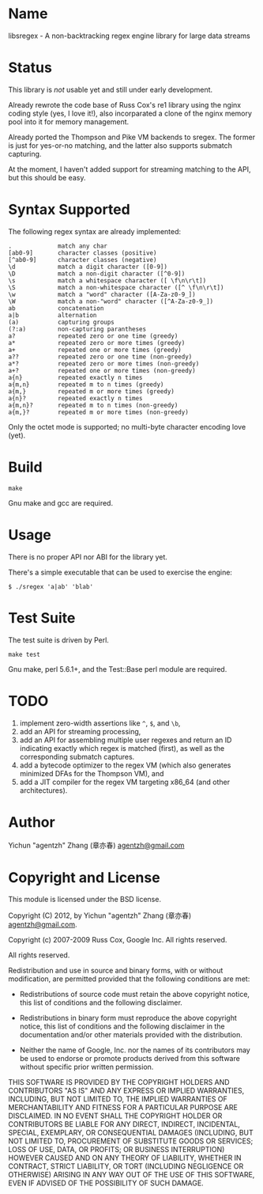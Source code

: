 Name
====

libsregex - A non-backtracking regex engine library for large data streams

Status
======

This library is *not* usable yet and still under early development.

Already rewrote the code base of Russ Cox's re1 library using the nginx coding style (yes, I love it!), also incorparated a clone of the nginx memory pool into it for memory management.

Already ported the Thompson and Pike VM backends to sregex. The former is just for yes-or-no matching, and the latter also supports submatch capturing.

At the moment, I haven't added support for streaming matching to the API, but this should be easy.

Syntax Supported
================

The following regex syntax are already implemented:

    .             match any char
    [ab0-9]       character classes (positive)
    [^ab0-9]      character classes (negative)
    \d            match a digit character ([0-9])
    \D            match a non-digit character ([^0-9])
    \s            match a whitespace character ([ \f\n\r\t])
    \S            match a non-whitespace character ([^ \f\n\r\t])
    \w            match a "word" character ([A-Za-z0-9_])
    \W            match a non-"word" character ([^A-Za-z0-9_])
    ab            concatenation
    a|b           alternation
    (a)           capturing groups
    (?:a)         non-capturing parantheses
    a?            repeated zero or one time (greedy)
    a*            repeated zero or more times (greedy)
    a+            repeated one or more times (greedy)
    a??           repeated zero or one time (non-greedy)
    a*?           repeated zero or more times (non-greedy)
    a+?           repeated one or more times (non-greedy)
    a{n}          repeated exactly n times
    a{m,n}        repeated m to n times (greedy)
    a{m,}         repeated m or more times (greedy)
    a{n}?         repeated exactly n times
    a{m,n}?       repeated m to n times (non-greedy)
    a{m,}?        repeated m or more times (non-greedy)

Only the octet mode is supported; no multi-byte character encoding love (yet).

Build
=====

    make

Gnu make and gcc are required.

Usage
=====

There is no proper API nor ABI for the library yet.

There's a simple executable that can be used to exercise the engine:

    $ ./sregex 'a|ab' 'blab'

Test Suite
==========

The test suite is driven by Perl.

    make test

Gnu make, perl 5.6.1+, and the Test::Base perl module are required.


TODO
====

1. implement zero-width assertions like `^`, `$`, and `\b`,
1. add an API for streaming processing,
1. add an API for assembling multiple user regexes and return an ID indicating exactly which regex is matched (first), as well as the corresponding submatch captures.
1. add a bytecode optimizer to the regex VM (which also generates minimized DFAs for the Thompson VM), and
1. add a JIT compiler for the regex VM targeting x86_64 (and other architectures).

Author
======

Yichun "agentzh" Zhang (章亦春) <agentzh@gmail.com>

Copyright and License
=====================

This module is licensed under the BSD license.

Copyright (C) 2012, by Yichun "agentzh" Zhang (章亦春) <agentzh@gmail.com>.

Copyright (c) 2007-2009 Russ Cox, Google Inc. All rights reserved.

All rights reserved.

Redistribution and use in source and binary forms, with or without modification, are permitted provided that the following conditions are met:

* Redistributions of source code must retain the above copyright notice, this list of conditions and the following disclaimer.

* Redistributions in binary form must reproduce the above copyright notice, this list of conditions and the following disclaimer in the documentation and/or other materials provided with the distribution.
* Neither the name of Google, Inc. nor the names of its contributors may be used to endorse or promote products derived from
this software without specific prior written permission.

THIS SOFTWARE IS PROVIDED BY THE COPYRIGHT HOLDERS AND CONTRIBUTORS "AS IS" AND ANY EXPRESS OR IMPLIED WARRANTIES, INCLUDING, BUT NOT LIMITED TO, THE IMPLIED WARRANTIES OF MERCHANTABILITY AND FITNESS FOR A PARTICULAR PURPOSE ARE DISCLAIMED. IN NO EVENT SHALL THE COPYRIGHT HOLDER OR CONTRIBUTORS BE LIABLE FOR ANY DIRECT, INDIRECT, INCIDENTAL, SPECIAL, EXEMPLARY, OR CONSEQUENTIAL DAMAGES (INCLUDING, BUT NOT LIMITED TO, PROCUREMENT OF SUBSTITUTE GOODS OR SERVICES; LOSS OF USE, DATA, OR PROFITS; OR BUSINESS INTERRUPTION) HOWEVER CAUSED AND ON ANY THEORY OF LIABILITY, WHETHER IN CONTRACT, STRICT LIABILITY, OR TORT (INCLUDING NEGLIGENCE OR OTHERWISE) ARISING IN ANY WAY OUT OF THE USE OF THIS SOFTWARE, EVEN IF ADVISED OF THE POSSIBILITY OF SUCH DAMAGE.

